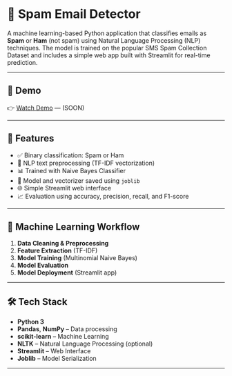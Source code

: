 # 📧 Spam Email Detector

A machine learning-based Python application that classifies emails as **Spam** or **Ham** (not spam) using Natural Language Processing (NLP) techniques. The model is trained on the popular SMS Spam Collection Dataset and includes a simple web app built with Streamlit for real-time prediction.

---

## 🚀 Demo

👉 [Watch Demo](#) — (SOON)

---

## 📌 Features

- ✅ Binary classification: Spam or Ham
- 🧠 NLP text preprocessing (TF-IDF vectorization)
- 📊 Trained with Naive Bayes Classifier
- 💾 Model and vectorizer saved using `joblib`
- 🌐 Simple Streamlit web interface
- 📈 Evaluation using accuracy, precision, recall, and F1-score

---

## 🧠 Machine Learning Workflow

1. **Data Cleaning & Preprocessing**
2. **Feature Extraction** (TF-IDF)
3. **Model Training** (Multinomial Naive Bayes)
4. **Model Evaluation**
5. **Model Deployment** (Streamlit app)

---

## 🛠️ Tech Stack

- **Python 3**
- **Pandas**, **NumPy** – Data processing
- **scikit-learn** – Machine Learning
- **NLTK** – Natural Language Processing (optional)
- **Streamlit** – Web Interface
- **Joblib** – Model Serialization

---

